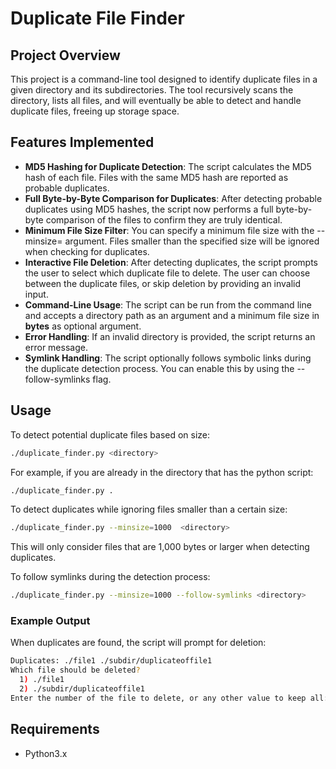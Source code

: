 # Duplicate File Finder

## Project Overview

This project is a command-line tool designed to identify duplicate files in a given directory and its subdirectories. The tool recursively scans the directory, lists all files, and will eventually be able to detect and handle duplicate files, freeing up storage space.

## Features Implemented

- **MD5 Hashing for Duplicate Detection**: The script calculates the MD5 hash of each file. Files with the same MD5 hash are reported as probable duplicates.
- **Full Byte-by-Byte Comparison for Duplicates**: After detecting probable duplicates using MD5 hashes, the script now performs a full byte-by-byte comparison of the files to confirm they are truly identical.
- **Minimum File Size Filter**: You can specify a minimum file size with the --minsize=<size> argument. Files smaller than the specified size will be ignored when checking for duplicates.
- **Interactive File Deletion**: After detecting duplicates, the script prompts the user to select which duplicate file to delete. The user can choose between the duplicate files, or skip deletion by providing an invalid input.
- **Command-Line Usage**: The script can be run from the command line and accepts a directory path as an argument and a minimum file size in **bytes** as optional argument.
- **Error Handling**: If an invalid directory is provided, the script returns an error message.
- **Symlink Handling**: The script optionally follows symbolic links during the duplicate detection process. You can enable this by using the --follow-symlinks flag.

## Usage

To detect potential duplicate files based on size:

```bash
./duplicate_finder.py <directory>
```

For example, if you are already in the directory that has the python script:

```bash
./duplicate_finder.py .
```

To detect duplicates while ignoring files smaller than a certain size:

```bash
./duplicate_finder.py --minsize=1000  <directory>
```

This will only consider files that are 1,000 bytes or larger when detecting duplicates.

To follow symlinks during the detection process:

```bash
./duplicate_finder.py --minsize=1000 --follow-symlinks <directory>
```

### Example Output

When duplicates are found, the script will prompt for deletion:

```bash
Duplicates: ./file1 ./subdir/duplicateoffile1
Which file should be deleted?
  1) ./file1
  2) ./subdir/duplicateoffile1
Enter the number of the file to delete, or any other value to keep all: 1
```

## Requirements

- Python3.x
